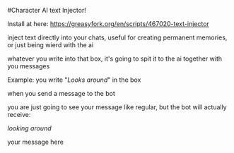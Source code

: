 #Character AI text Injector!

Install at here:
https://greasyfork.org/en/scripts/467020-text-injector

inject text directly into your chats, useful for creating permanent memories, or just being wierd with the ai

whatever you write into that box, it's going to spit it to the ai together with you messages

Example: you write "*Looks around*" in the box

when you send a message to the bot

you are just going to see your message like regular, but the bot will actually receive:

*looking around*

your message here
